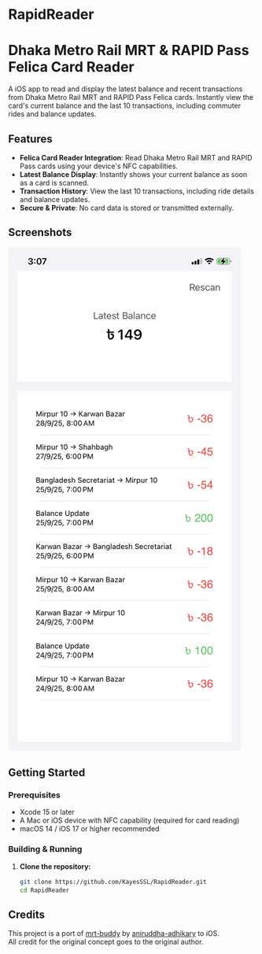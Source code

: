 # RapidReader
# Dhaka Metro Rail MRT & RAPID Pass Felica Card Reader

A iOS app to read and display the latest balance and recent transactions from Dhaka Metro Rail MRT and RAPID Pass Felica cards. Instantly view the card's current balance and the last 10 transactions, including commuter rides and balance updates.

## Features

- **Felica Card Reader Integration**: Read Dhaka Metro Rail MRT and RAPID Pass cards using your device's NFC capabilities.
- **Latest Balance Display**: Instantly shows your current balance as soon as a card is scanned.
- **Transaction History**: View the last 10 transactions, including ride details and balance updates.
- **Secure & Private**: No card data is stored or transmitted externally.

## Screenshots

<!-- Add app screenshots here -->
![Home Page](homepage.png)
<!-- ![Screenshot 2](screenshots/screenshot2.png) -->

## Getting Started

### Prerequisites

- Xcode 15 or later
- A Mac or iOS device with NFC capability (required for card reading)
- macOS 14 / iOS 17 or higher recommended

### Building & Running

1. **Clone the repository:**

    ```sh
    git clone https://github.com/KayesSSL/RapidReader.git
    cd RapidReader
    
## Credits

This project is a port of [mrt-buddy](https://github.com/aniruddha-adhikary/mrt-buddy) by [aniruddha-adhikary](https://github.com/aniruddha-adhikary) to iOS.  
All credit for the original concept goes to the original author.
